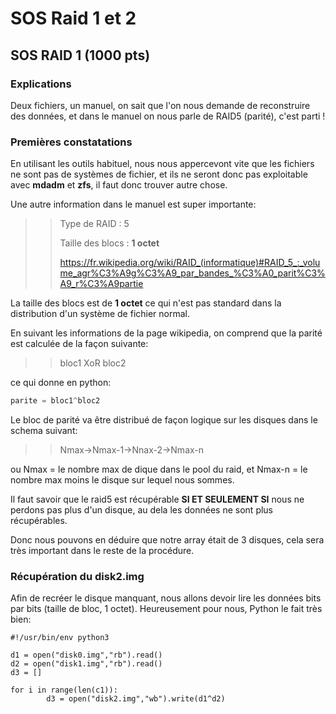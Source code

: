 # SOS Raid 1 et 2

## SOS RAID 1 (1000 pts)

### Explications

Deux fichiers, un manuel, on sait que l'on nous demande de reconstruire des données, et dans le manuel on nous parle de RAID5 (parité), c'est parti !

### Premières constatations

En utilisant les outils habituel, nous nous appercevont vite que les fichiers ne sont pas de systèmes de fichier, et ils ne seront donc pas exploitable avec **mdadm** et **zfs**, il faut donc trouver autre chose.

Une autre information dans le manuel est super importante:

>>Type de RAID : 5
>>
>>Taille des blocs : **1 octet**
>>
>>https://fr.wikipedia.org/wiki/RAID_(informatique)#RAID_5_:_volume_agr%C3%A9g%C3%A9_par_bandes_%C3%A0_parit%C3%A9_r%C3%A9partie

La taille des blocs est de **1 octet** ce qui n'est pas standard dans la distribution d'un système de fichier normal.

En suivant les informations de la page wikipedia, on comprend que la parité est calculée de la façon suivante:

>>bloc1 XoR bloc2

ce qui donne en python:

```python
parite = bloc1^bloc2
```

Le bloc de parité va être distribué de façon logique sur les disques dans le schema suivant:

>>Nmax->Nmax-1->Nnax-2->Nmax-n

ou Nmax = le nombre max de dique dans le pool du raid, et Nmax-n = le nombre max moins le disque sur lequel nous sommes.

Il faut savoir que le raid5 est récupérable **SI ET SEULEMENT SI** nous ne perdons pas plus d'un disque, au dela les données ne sont plus récupérables.

Donc nous pouvons en déduire que notre array était de 3 disques, cela sera très important dans le reste de la procédure.

### Récupération du disk2.img

Afin de recréer le disque manquant, nous allons devoir lire les données bits par bits (taille de bloc, 1 octet).
Heureusement pour nous, Python le fait très bien:

```python3
#!/usr/bin/env python3

d1 = open("disk0.img","rb").read()
d2 = open("disk1.img","rb").read()
d3 = []

for i in range(len(c1)):
		d3 = open("disk2.img","wb").write(d1^d2)

```
